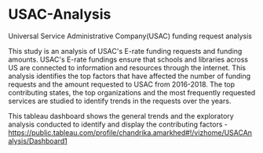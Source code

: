 # USAC-Analysis
Universal Service Administrative Company(USAC) funding request analysis

This study is an analysis of USAC's E-rate funding requests and funding amounts.
USAC's E-rate fundings ensure that schools and libraries across US are connected to information and resources through the internet.
This analysis identifies the top factors that have affected the number of funding requests and the amount requested to USAC from 2016-2018. The top contributing states, the top organizations and the most frequently requested services are studied to identify trends in the requests over the years.

This tableau dashboard shows the general trends and the exploratory analysis conducted to identify and display the contributing factors -
https://public.tableau.com/profile/chandrika.amarkhed#!/vizhome/USACAnalysis/Dashboard1
